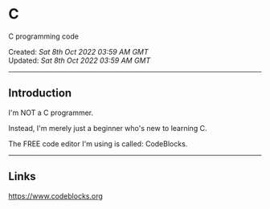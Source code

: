 # C
C programming code

Created: *Sat 8th Oct 2022 03:59 AM GMT*  
Updated: *Sat 8th Oct 2022 03:59 AM GMT*

-----

## Introduction

I'm NOT a C programmer.  

Instead, I'm merely just a beginner who's new to learning C.  

The FREE code editor I'm using is called: CodeBlocks.  

-----

## Links

https://www.codeblocks.org  
